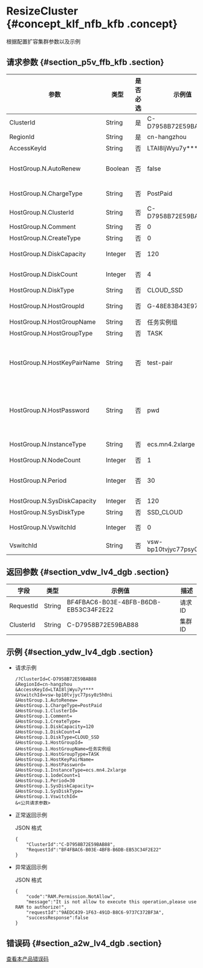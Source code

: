# ResizeCluster {#concept_klf_nfb_kfb .concept}

根据配置扩容集群参数以及示例

## 请求参数 {#section_p5v_ffb_kfb .section}

|参数|类型|是否必选|示例值|描述|
|--|--|----|---|--|
|ClusterId|String|是|C-D7958B72E59BAB88|集群 ID|
|RegionId|String|是|cn-hangzhou|区域ID|
|AccessKeyId|String|否|LTAI8ljWyu7y\*\*\*\*|AccessKeyId|
|HostGroup.N.AutoRenew|Boolean|否|false|针对包年包月，是否自动续费|
|HostGroup.N.ChargeType|String|否|PostPaid|机器组的机器付费类型|
|HostGroup.N.ClusterId|String|否|C-D7958B72E59BAB88|扩容集群 ID|
|HostGroup.N.Comment|String|否|0|保留字段|
|HostGroup.N.CreateType|String|否|0|保留字段|
|HostGroup.N.DiskCapacity|Integer|否|120|机器组的数据盘容量|
|HostGroup.N.DiskCount|Integer|否|4|机器组的数据盘数量|
|HostGroup.N.DiskType|String|否|CLOUD\_SSD|数据盘类型|
|HostGroup.N.HostGroupId|String|否|G-48E83B43E97111BE|待扩容的机器组 ID|
|HostGroup.N.HostGroupName|String|否|任务实例组|机器组名称|
|HostGroup.N.HostGroupType|String|否|TASK|机器组类型|
|HostGroup.N.HostKeyPairName|String|否|test-pair|机器组的密钥对名称，目前只针对 gateway 生效|
|HostGroup.N.HostPassword|String|否|pwd|机器组机器的密码，目前只针对 gateway 生效|
|HostGroup.N.InstanceType|String|否|ecs.mn4.2xlarge|机器组机器类型|
|HostGroup.N.NodeCount|Integer|否|1|机器组节点数|
|HostGroup.N.Period|Integer|否|30|机器组的包年包月时间（天）|
|HostGroup.N.SysDiskCapacity|Integer|否|120|系统盘容量|
|HostGroup.N.SysDiskType|String|否|SSD\_CLOUD|系统盘类型|
|HostGroup.N.VswitchId|Integer|否|0|虚拟交换机 ID|
|VswitchId|String|否|vsw-bp10tvjyc77psy0z5h0ni|虚拟交换机|

## 返回参数 {#section_vdw_lv4_dgb .section}

|字段|类型|示例值|描述|
|--|--|---|--|
|RequestId|String|BF4FBAC6-B03E-4BFB-B6DB-EB53C34F2E22|请求 ID|
|ClusterId|String|C-D7958B72E59BAB88|集群 ID|

## 示例 {#section_ydw_lv4_dgb .section}

-   请求示例

    ```
    /?ClusterId=C-D7958B72E59BAB88
    &RegionId=cn-hangzhou
    &AccessKeyId=LTAI8ljWyu7y****
    &VswitchId=vsw-bp10tvjyc77psy0z5h0ni
    &HostGroup.1.AutoRenew=
    &HostGroup.1.ChargeType=PostPaid
    &HostGroup.1.ClusterId=
    &HostGroup.1.Comment=
    &HostGroup.1.CreateType=
    &HostGroup.1.DiskCapacity=120
    &HostGroup.1.DiskCount=4
    &HostGroup.1.DiskType=CLOUD_SSD
    &HostGroup.1.HostGroupId=
    &HostGroup.1.HostGroupName=任务实例组
    &HostGroup.1.HostGroupType=TASK
    &HostGroup.1.HostKeyPairName=
    &HostGroup.1.HostPassword=
    &HostGroup.1.InstanceType=ecs.mn4.2xlarge
    &HostGroup.1.1odeCount=1
    &HostGroup.1.Period=30
    &HostGroup.1.SysDiskCapacity=
    &HostGroup.1.SysDiskType=
    &HostGroup.1.VswitchId=
    &<公共请求参数>
    ```

-   正常返回示例

    JSON 格式

    ```
    {
    	"ClusterId":"C-D7958B72E59BAB88",
    	"RequestId":"BF4FBAC6-B03E-4BFB-B6DB-EB53C34F2E22"
    }
    ```

-   异常返回示例

    JSON 格式

    ```
    {
    	"code":"RAM.Permission.NotAllow",
    	"message":"It is not allow to execute this operation,please use RAM to authorize!",
    	"requestId":"9AEDC439-1F63-491D-B8C6-9737C372BF3A",
    	"successResponse":false
    }
    ```


## 错误码 {#section_a2w_lv4_dgb .section}

[查看本产品错误码](https://error-center.alibabacloud.com/status/product/Emr)

